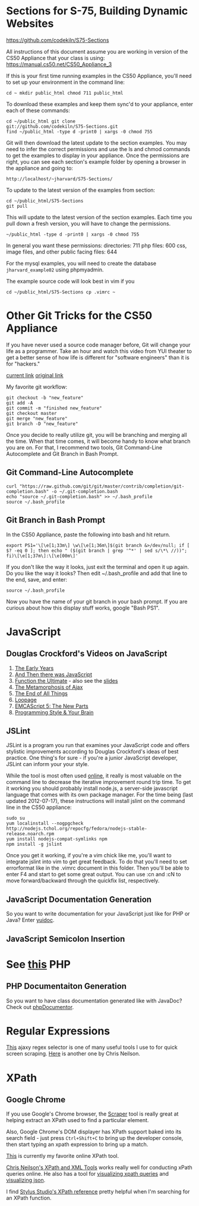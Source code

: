 Sections for S-75, Building Dynamic Websites
============================================

https://github.com/codekiln/S75-Sections 

All instructions of this document assume you are working in
version of the CS50 Appliance that your class is using: 
https://manual.cs50.net/CS50_Appliance_3

If this is your first time running examples in the CS50
Appliance, you'll need to set up your environment in the
command line: 

    cd ~ mkdir public_html chmod 711 public_html

To download these examples and keep them sync'd to your
appliance, enter each of these commands: 

    cd ~/public_html git clone
    git://github.com/codekiln/S75-Sections.git 
    find ~/public_html -type d -print0 | xargs -0 chmod 755

Git will then download the latest update to the section
examples.  You may need to infer the correct permissions
and use the ls and chmod commands to get the examples to
display in your appliance.  Once the permissions are
right, you can see each section's example folder by opening a
browser in the appliance and going to:

    http://localhost/~jharvard/S75-Sections/

To update to the latest version of the examples from
section:

    cd ~/public_html/S75-Sections 
    git pull

This will update to the latest version of the section
examples. Each time you pull down a fresh version, you will have
to change the permissions. 

    ~/public_html -type d -print0 | xargs -0 chmod 755

In general you want these permissions: directories: 711
php files: 600 css, image files, and other public facing
files: 644

For the mysql examples, you will need to create the
database `jharvard_example02` using phpmyadmin.

The example source code will look best in vim if you

    cd ~/public_html/S75-Sections cp .vimrc ~

Other Git Tricks for the CS50 Appliance
=======================================

If you have never used a source code manager before, Git will
change your life as a programmer. Take an hour and watch this
video from YUI theater to get a better sense of how life is different for "software engineers" than it is for "hackers." 

[current link](http://www.youtube.com/watch?v=QB6r9Y7mqyU)
[original
link](http://www.yuiblog.com/blog/2011/06/09/video-f2esummit2011-donnelly/)

My favorite git workflow: 

    git checkout -b "new_feature"
    git add -A
    git commit -m "finished new_feature"
    git checkout master
    git merge "new_feature"
    git branch -D "new_feature"

Once you decide to really utilize git, you will be branching and
merging all the time. When that time comes, it will become handy
to know what branch you are on. For that, I recommend two tools,
Git Command-Line Autocomplete and Git Branch in Bash Prompt. 

Git Command-Line Autocomplete
-----------------------------

    curl "https://raw.github.com/git/git/master/contrib/completion/git-completion.bash" -o ~/.git-completion.bash
    echo "source ~/.git-completion.bash" >> ~/.bash_profile
    source ~/.bash_profile

Git Branch in Bash Prompt
-------------------------

In the CS50 Appliance, paste the following into bash and hit return.

    export PS1='\[\e[1;33m\] \w\[\e[1;36m\]$(git branch &>/dev/null; if [ $? -eq 0 ]; then echo " ($(git branch | grep '^*' | sed s/\*\ //))"; fi)\[\e[1;37m\]:\[\e[00m\]'

If you don't like the way it looks, just exit the terminal and
open it up again.  Do you like the way it looks? Then edit
~/.bash_profile and add that line to the end, save, and enter:

    source ~/.bash_profile

Now you have the name of your git branch in your bash prompt. If
you are curious about how this display stuff works, google "Bash
PS1". 

JavaScript
==========

Douglas Crockford's Videos on JavaScript
-------------------------------
1.  [The Early Years](http://www.youtube.com/watch?v=JxAXlJEmNMg&feature=plcp)
2.  [And Then there was JavaScript](http://www.youtube.com/watch?v=RO1Wnu-xKoY&feature=plcp)
3.  [Function the
Ultimate](http://www.youtube.com/watch?v=ya4UHuXNygM&feature=plcp) - also see the [slides](http://www.slideshare.net/douglascrockford/3-7687071/74)
4.  [The Metamorphosis of Ajax](http://www.youtube.com/watch?v=Fv9qT9joc0M&feature=plcp)
5.  [The End of All Things](http://www.youtube.com/watch?v=47Ceot8yqeI&feature=plcp)
6.  [Loopage](http://www.youtube.com/watch?v=QgwSUtYSUqA&feature=plcp)
7.  [EMCAScript 5: The New Parts](http://www.youtube.com/watch?v=UTEqr0IlFKY&feature=plcp) 
8.  [Programming Style & Your Brain](http://www.youtube.com/watch?v=taaEzHI9xyY&feature=plcp)

JSLint
------
JSLint is a program you run that examines your JavaScript code
and offers stylistic improvements according to Douglas
Crockford's ideas of best practice. One thing's for sure - if
you're a junior JavaScript developer, JSLint can inform your
your style. 

While the tool is most often used [online](http://www.jslint.com/), it really is most valuable on the command line to decrease the iterative improvement round trip time. To get it working you should probably install node.js, a server-side javascript language that comes with its own package manager. For the time being (last updated 2012-07-17), these instructions will install jslint on the command line in the CS50 appliance:

    sudo su
    yum localinstall --nogpgcheck http://nodejs.tchol.org/repocfg/fedora/nodejs-stable-release.noarch.rpm
    yum install nodejs-compat-symlinks npm
    npm install -g jslint

Once you get it working, if you're a vim chick like me, you'll
want to integrate jslint into vim to get great feedback. To do
that you'll need to set errorformat like in the .vimrc document
in this folder. Then you'll be able to enter F4 and start to get
some great output. You can use :cn and :cN to move
forward/backward through the quickfix list, respectively. 

JavaScript Documentation Generation 
------
So you want to write documentation for your JavaScript just like for PHP or Java? Enter [yuidoc](http://yui.github.com/yuidoc/).

JavaScript Semicolon Insertion
------------------------------
See
[this](http://inimino.org/~inimino/blog/javascript_semicolons)
PHP 
===

PHP Documentaiton Generation
------------------------
So you want to have class documentation generated like with JavaDoc? Check out [phpDocumentor](http://www.phpdoc.org/).

Regular Expressions
===================

[This](http://gskinner.com/RegExr/) ajaxy regex selector
is one of many useful tools I use to for quick screen scraping. 
[Here](http://chris.photobooks.com/regex/default.htm) is
another one by Chris Neilson.

XPath
=====

Google Chrome
-------------
If you use Google's Chrome browser, the
[Scraper](https://chrome.google.com/webstore/detail/mbigbapnjcgaffohmbkdlecaccepngjd)
tool is really great at helping extract an XPath used to
find a particular element.

Also, Google Chrome's DOM displayer has XPath support
baked into its search field - just press `Ctrl+Shift+C` to
bring up the developer console, then start typing an xpath
expression to bring up a match.

[This](http://www.bit-101.com/xpath/) is currently my
favorite online XPath tool.

[Chris Neilson's XPath and XML
Tools](http://chris.photobooks.com/xml/default.htm) works
really well for conducting xPath queries online. He also
has a tool for [visualizing xpath
queries](http://chris.photobooks.com/regex/default.htm)
and [visualizing
json](http://chris.photobooks.com/json/default.htm).

I find [Stylus Studio's XPath
reference](http://www.stylusstudio.com/docs/v62/d_xpath15.html)
pretty helpful when I'm searching for an XPath function.


